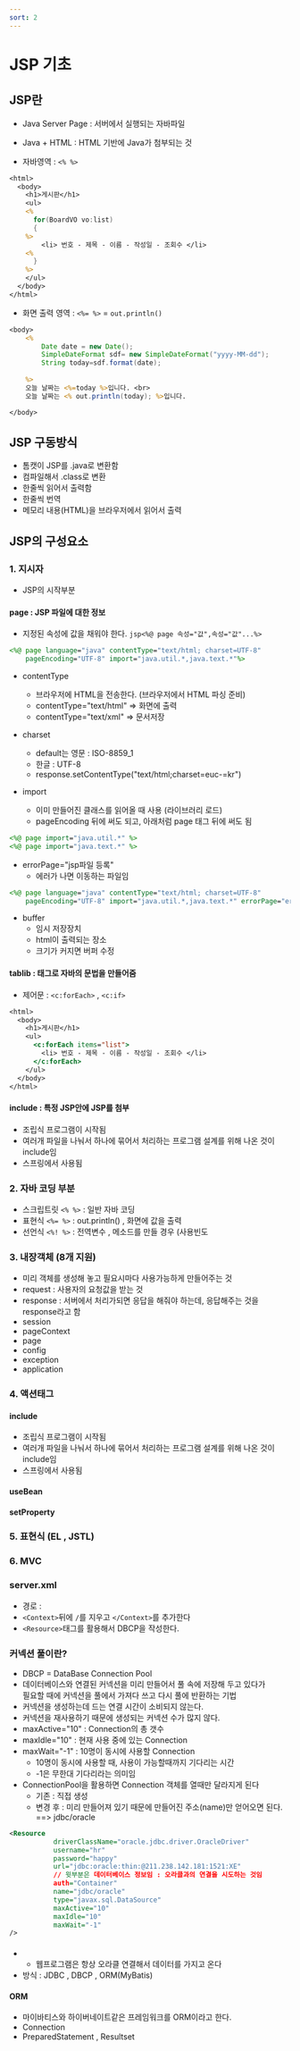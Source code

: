 ```yaml
---
sort: 2
---
```


# JSP 기초

## JSP란

- Java Server Page : 서버에서 실행되는 자바파일
- Java + HTML : HTML 기반에 Java가 첨부되는 것

- 자바영역 : ```<% %>```

```jsp
<html>
  <body>
    <h1>게시판</h1>
    <ul>
    <%
      for(BoardVO vo:list)
      {
    %>
        <li> 번호 - 제목 - 이름 - 작성일 - 조회수 </li>
    <%
      }
    %>
    </ul>
  </body>
</html>
```

- 화면 출력 영역 : ```<%= %>``` = ```out.println()```

```jsp
<body>
	<%
		Date date = new Date();
		SimpleDateFormat sdf= new SimpleDateFormat("yyyy-MM-dd");
		String today=sdf.format(date);
	
	%>
	오늘 날짜는 <%=today %>입니다. <br>
	오늘 날짜는 <% out.println(today); %>입니다.

</body>
```


## JSP 구동방식

- 톰캣이 JSP를 .java로 변환함 
- 컴파일해서 .class로 변환
- 한줄씩 읽어서 출력함
- 한줄씩 번역
- 메모리 내용(HTML)을 브라우저에서 읽어서 출력

## JSP의 구성요소
### 1. 지시자
- JSP의 시작부분

#### page : JSP 파일에 대한 정보
- 지정된 속성에 값을 채워야 한다. ```jsp<%@ page 속성="값",속성="값"...%>```

```JSP
<%@ page language="java" contentType="text/html; charset=UTF-8"
    pageEncoding="UTF-8" import="java.util.*,java.text.*"%> 
```

- contentType
  - 브라우저에 HTML을 전송한다. (브라우저에서 HTML 파싱 준비)
  - contentType="text/html" => 화면에 출력
  - contentType="text/xml" => 문서저장

- charset
  - default는 영문 : ISO-8859_1 
  - 한글 : UTF-8
  - response.setContentType("text/html;charset=euc-=kr")

- import
  - 이미 만들어진 클래스를 읽어올 때 사용 (라이브러리 로드)
  - pageEncoding 뒤에 써도 되고, 아래처럼 page 태그 뒤에 써도 됨

```jsp
<%@ page import="java.util.*" %>
<%@ page import="java.text.*" %>
```

- errorPage="jsp파일 등록"
  - 에러가 나면 이동하는 파일임

```jsp
<%@ page language="java" contentType="text/html; charset=UTF-8"
    pageEncoding="UTF-8" import="java.util.*,java.text.*" errorPage="error.jsp"%> 
```

- buffer
  - 임시 저장장치
  - html이 출력되는 장소
  - 크기가 커지면 버퍼 수정


#### tablib : 태그로 자바의 문법을 만들어줌 
  - 제어문 : ```<c:forEach>``` , ```<c:if>```

```jsp
<html>
  <body>
    <h1>게시판</h1>
    <ul>
      <c:forEach items="list">
        <li> 번호 - 제목 - 이름 - 작성일 - 조회수 </li>
      </c:forEach>
    </ul>
  </body>
</html>
```

#### include : 특정 JSP안에 JSP를 첨부
- 조립식 프로그램이 시작됨
- 여러개 파일을 나눠서 하나에 묶어서 처리하는 프로그램 설계를 위해 나온 것이 include임
- 스프링에서 사용됨

### 2. 자바 코딩 부분
- 스크립트릿 ```<% %>``` : 일반 자바 코딩
- 표현식 ```<%= %>``` : out.println() , 화면에 값을 출력
- 선언식 ```<%! %>``` :  전역변수 , 메소드를 만들 경우 (사용빈도


### 3. 내장객체 (8개 지원)
- 미리 객체를 생성해 놓고 필요시마다 사용가능하게 만들어주는 것
- request : 사용자의 요청값을 받는 것
- response : 서버에서 처리가되면 응답을 해줘야 하는데, 응답해주는 것을 response라고 함
- session
- pageContext
- page
- config
- exception
- application


### 4. 액션태그
#### include 
- 조립식 프로그램이 시작됨
- 여러개 파일을 나눠서 하나에 묶어서 처리하는 프로그램 설계를 위해 나온 것이 include임
- 스프링에서 사용됨

#### useBean

#### setProperty


### 5. 표현식 (EL , JSTL)

### 6. MVC 

### server.xml
- 경로 : 
- ```<Context>```뒤에 ``` / ```를 지우고 ```</Context>```를 추가한다
- ```<Resource>```태그를 활용해서 DBCP을 작성한다.

### 커넥션 풀이란?
- DBCP = DataBase Connection Pool
- 데이터베이스와 연결된 커넥션을 미리 만들어서 풀 속에 저장해 두고 있다가 <br>
필요할 때에 커넥션을 풀에서 가져다 쓰고 다시 풀에 반환하는 기법
- 커넥션을 생성하는데 드는 연결 시간이 소비되지 않는다.
- 커넥션을 재사용하기 때문에 생성되는 커넥션 수가 많지 않다.
- maxActive="10" : Connection의 총 갯수
- maxIdle="10" : 현재 사용 중에 있는 Connection
- maxWait="-1" : 10명이 동시에 사용할 Connection
  - 10명이 동시에 사용할 때, 사용이 가능할때까지 기다리는 시간
  - -1은 무한대 기다리라는 의미임
- ConnectionPool을 활용하면 Connection 객체를 열때만 달라지게 된다
  - 기존 : 직접 생성
  - 변경 후 : 미리 만들어져 있기 때문에 만들어진 주소(name)만 얻어오면 된다. ==> jdbc/oracle

```xml
<Resource 
           driverClassName="oracle.jdbc.driver.OracleDriver"
           username="hr"
           password="happy"
           url="jdbc:oracle:thin:@211.238.142.181:1521:XE"
           // 윗부분은 데이터베이스 정보임 : 오라클과의 연결을 시도하는 것임
           auth="Container"
           name="jdbc/oracle"
           type="javax.sql.DataSource"
           maxActive="10"
           maxIdle="10"
           maxWait="-1"
/>
```

####
- - 웹프로그램은 항상 오라클 연결해서 데이터를 가지고 온다
- 방식 : JDBC , DBCP , ORM(MyBatis)


#### ORM
- 마이바티스와 하이버네이트같은 프레임워크를 ORM이라고 한다.
- Connection
- PreparedStatement , Resultset
 
